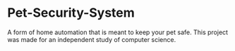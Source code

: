 # Pet-Security-System
A form of home automation that is meant to keep your pet safe. This project was made for an independent study of computer science.
